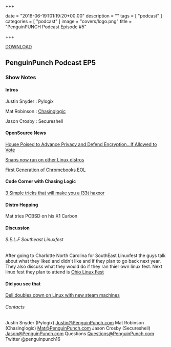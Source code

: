 +++

date = "2016-06-19T01:19:20+00:00"
description = ""
tags = [ "podcast" ]
categories = [ "podcast" ]
image = "covers/logo.png"
title = "PenguinPUNCH Podcast Episode #5"

+++

[DOWNLOAD](http://penguinpunch.com/podcasts/penguin-punch-ep5.mp3)

##  PenguinPunch Podcast EP5 

### Show Notes

#### Intros
Justin Snyder : Pylogix

Mat Robinson : [Chasinglogic](https://twitter.com/chasinglogic)

Jason Crosby : Secureshell

#### OpenSource News
[House Poised to Advance Privacy and Defend Encryption…If Allowed to Vote](https://www.eff.org/deeplinks/2016/06/house-poised-advance-privacy-defend-encryption-if-allowed-vote)

[Snaps now run on other Linux distros](https://insights.ubuntu.com/2016/06/14/universal-snap-packages-launch-on-multiple-linux-distros/)

[First Generation of Chromebooks EOL](http://betanews.com/2016/06/10/google-chromebook-end-of-life/)


#### Code Corner with Chasing Logic
[3 Simple tricks that will make you a l33t haxxor](http://incolumitas.com/2016/06/08/typosquatting-package-managers/)

#### Distro Hopping
Mat tries PCBSD on his X1 Carbon

#### Discussion
###### S.E.L.F Southeast Linuxfest
After going to Charlotte North Carolina for SouthEast Linuxfest the guys talk about what they liked and didn't like and if they plan to go back next year. They also discuss what they would do if they ran thier own linux fest.
Next linux fest they plan to attend is [Ohio Linux Fest](https://ohiolinux.org/)

#### Did you see that
[Dell doubles down on Linux with new steam machines](http://www.pcworld.com/article/3083172/after-a-slow-start-dell-turns-up-the-dial-on-steam-machines.html)

###### Contacts
Justin Snyder (Pylogix) Justin@PenguinPunch.com
Mat Robinson (Chasinglogic) Mat@PenguinPunch.com
Jason Crosby (Secureshell) Jason@PenguinPunch.com
Questions Questions@PenguinPunch.com
Twitter @penguinpunch16





